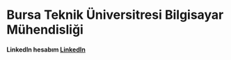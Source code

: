 # Bursa Teknik Üniversitresi Bilgisayar Mühendisliği




#### LinkedIn hesabım [LinkedIn]
[LinkedIn]:https://www.linkedin.com/in/berat-kuzu-a57a71197/
